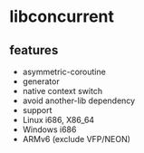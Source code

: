 # libconcurrent

## features
+ asymmetric-coroutine
+ generator
+ native context switch
+ avoid another-lib dependency
+ support
 + Linux i686, X86_64
 + Windows i686
 + ARMv6 (exclude VFP/NEON)


